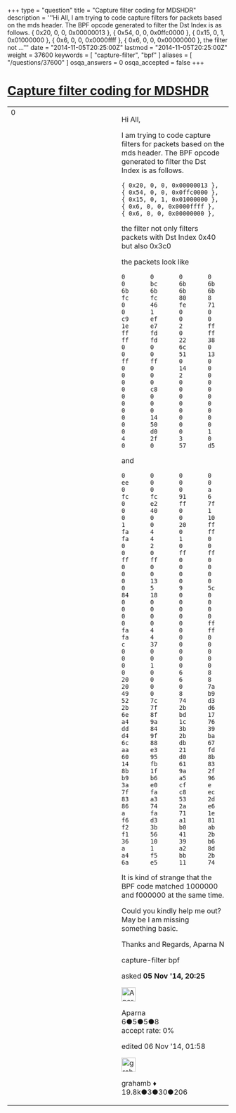 +++
type = "question"
title = "Capture filter coding for MDSHDR"
description = '''Hi All, I am trying to code capture filters for packets based on the mds header.  The BPF opcode generated to filter the Dst Index is as follows. { 0x20, 0, 0, 0x00000013 }, { 0x54, 0, 0, 0x0ffc0000 }, { 0x15, 0, 1, 0x01000000 }, { 0x6, 0, 0, 0x0000ffff }, { 0x6, 0, 0, 0x00000000 },  the filter not ...'''
date = "2014-11-05T20:25:00Z"
lastmod = "2014-11-05T20:25:00Z"
weight = 37600
keywords = [ "capture-filter", "bpf" ]
aliases = [ "/questions/37600" ]
osqa_answers = 0
osqa_accepted = false
+++

<div class="headNormal">

# [Capture filter coding for MDSHDR](/questions/37600/capture-filter-coding-for-mdshdr)

</div>

<div id="main-body">

<div id="askform">

<table id="question-table" style="width:100%;"><colgroup><col style="width: 50%" /><col style="width: 50%" /></colgroup><tbody><tr class="odd"><td style="width: 30px; vertical-align: top"><div class="vote-buttons"><div id="post-37600-score" class="post-score" title="current number of votes">0</div><div id="favorite-count" class="favorite-count"></div></div></td><td><div id="item-right"><div class="question-body"><p>Hi All,</p><p>I am trying to code capture filters for packets based on the mds header. The BPF opcode generated to filter the Dst Index is as follows.</p><pre><code>{ 0x20, 0, 0, 0x00000013 },
{ 0x54, 0, 0, 0x0ffc0000 },
{ 0x15, 0, 1, 0x01000000 },
{ 0x6, 0, 0, 0x0000ffff },
{ 0x6, 0, 0, 0x00000000 },</code></pre><p>the filter not only filters packets with Dst Index 0x40 but also 0x3c0</p><p>the packets look like</p><pre><code>0       0       0       0       0       bc      6b      6b      6b      6b      6b      6b      fc      fc      80      8
0       46      fe      71      0       1       0       0       c9      ef      0       0       1e      e7      2       ff
ff      fd      0       ff      ff      fd      22      38      0       0       6c      0       0       0       51      13
ff      ff      0       0       0       0       14      0       0       0       2       0       0       0       0       0
0       c8      0       0       0       0       0       0       0       0       0       0       0       0       0       0
0       14      0       0       0       50      0       0       0       d0      0       1       4       2f      3       0
0       0       57      d5</code></pre><p>and</p><pre><code>0       0       0       0       ee      0       0       0       0       0       0       a       fc      fc      91      6
0       e2      ff      7f      0       40      0       1       0       0       0       10      1       0       20      ff
fa      4       0       ff      fa      4       1       0       0       2       0       0       0       0       ff      ff
ff      ff      0       0       0       0       0       0       0       0       0       0       0       13      0       0
0       5       9       5c      84      18      0       0       0       0       0       0       0       0       0       0
0       0       0       0       0       0       0       ff      fa      4       0       ff      fa      4       0       0
c       37      0       0       0       0       0       0       0       0       0       0       0       1       0       0
0       0       6       8       20      0       6       8       20      0       0       7a      49      0       8       b9
52      7c      74      d3      2b      7f      2b      d6      6e      8f      bd      17      a4      9a      1c      76
dd      84      3b      39      d4      9f      2b      ba      6c      88      db      67      aa      e3      21      fd
60      95      d0      8b      14      fb      61      83      8b      1f      9a      2f      b9      b6      a5      96
3a      e0      cf      e       7f      fa      c8      ec      83      a3      53      2d      86      74      2a      e6
a       fa      71      1e      f6      d3      a1      81      f2      3b      b0      ab      f1      56      41      2b
36      10      39      b6      a       1       a2      8d      a4      f5      bb      2b      6a      e5      11      74</code></pre><p>It is kind of strange that the BPF code matched 1000000 and f000000 at the same time.</p><p>Could you kindly help me out? May be I am missing something basic.</p><p>Thanks and Regards, Aparna N</p></div><div id="question-tags" class="tags-container tags">capture-filter bpf</div><div id="question-controls" class="post-controls"></div><div class="post-update-info-container"><div class="post-update-info post-update-info-user"><p>asked <strong>05 Nov '14, 20:25</strong></p><img src="https://secure.gravatar.com/avatar/b605d47d2e423a49d4a281eb597b9fba?s=32&amp;d=identicon&amp;r=g" class="gravatar" width="32" height="32" alt="Aparna&#39;s gravatar image" /><p>Aparna<br />
<span class="score" title="6 reputation points">6</span><span title="5 badges"><span class="badge1">●</span><span class="badgecount">5</span></span><span title="5 badges"><span class="silver">●</span><span class="badgecount">5</span></span><span title="8 badges"><span class="bronze">●</span><span class="badgecount">8</span></span><br />
<span class="accept_rate" title="Rate of the user&#39;s accepted answers">accept rate:</span> <span title="Aparna has no accepted answers">0%</span></p></div><div class="post-update-info post-update-info-edited"><p>edited 06 Nov '14, 01:58</p><img src="https://secure.gravatar.com/avatar/d2a7e24ca66604c749c7c88c1da8ff78?s=32&amp;d=identicon&amp;r=g" class="gravatar" width="32" height="32" alt="grahamb&#39;s gravatar image" /><p>grahamb ♦<br />
<span class="score" title="19834 reputation points"><span>19.8k</span></span><span title="3 badges"><span class="badge1">●</span><span class="badgecount">3</span></span><span title="30 badges"><span class="silver">●</span><span class="badgecount">30</span></span><span title="206 badges"><span class="bronze">●</span><span class="badgecount">206</span></span></p></div></div><div id="comments-container-37600" class="comments-container"></div><div id="comment-tools-37600" class="comment-tools"></div><div class="clear"></div><div id="comment-37600-form-container" class="comment-form-container"></div><div class="clear"></div></div></td></tr></tbody></table>

</div>

</div>

